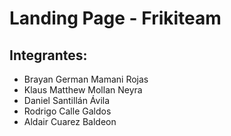 # Landing Page - Frikiteam

## Integrantes:
- Brayan German Mamani Rojas
- Klaus Matthew Mollan Neyra 
- Daniel Santillán Ávila
- Rodrigo Calle Galdos
- Aldair Cuarez Baldeon
